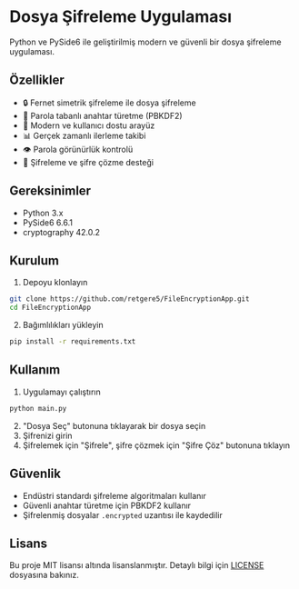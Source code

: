 # Dosya Şifreleme Uygulaması

Python ve PySide6 ile geliştirilmiş modern ve güvenli bir dosya şifreleme uygulaması.

## Özellikler

- 🔒 Fernet simetrik şifreleme ile dosya şifreleme
- 🔑 Parola tabanlı anahtar türetme (PBKDF2)
- 🎨 Modern ve kullanıcı dostu arayüz
- 📊 Gerçek zamanlı ilerleme takibi
- 👁 Parola görünürlük kontrolü
- 🔄 Şifreleme ve şifre çözme desteği

## Gereksinimler

- Python 3.x
- PySide6 6.6.1
- cryptography 42.0.2

## Kurulum

1. Depoyu klonlayın
```bash
git clone https://github.com/retgere5/FileEncryptionApp.git
cd FileEncryptionApp
```

2. Bağımlılıkları yükleyin
```bash
pip install -r requirements.txt
```

## Kullanım

1. Uygulamayı çalıştırın
```bash
python main.py
```

2. "Dosya Seç" butonuna tıklayarak bir dosya seçin
3. Şifrenizi girin
4. Şifrelemek için "Şifrele", şifre çözmek için "Şifre Çöz" butonuna tıklayın

## Güvenlik

- Endüstri standardı şifreleme algoritmaları kullanır
- Güvenli anahtar türetme için PBKDF2 kullanır
- Şifrelenmiş dosyalar `.encrypted` uzantısı ile kaydedilir

## Lisans

Bu proje MIT lisansı altında lisanslanmıştır. Detaylı bilgi için [LICENSE](LICENSE) dosyasına bakınız. 